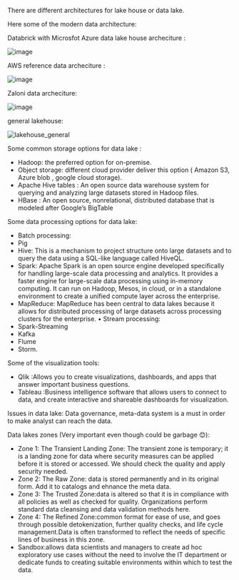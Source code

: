 
There are different architectures for lake house or data lake.

Here some of the modern data architecture:

Databrick with Microsfot Azure data lake house archeciture :

![image](https://user-images.githubusercontent.com/46624390/153370575-1b5f0fe2-b892-4c7c-a782-a2128772664d.png)

AWS reference data archeciture :

![image](https://user-images.githubusercontent.com/46624390/153370803-024205fb-174e-4ea7-b374-83a33f1c0660.png)

Zaloni data archeciture:

![image](https://user-images.githubusercontent.com/46624390/153370908-54808122-7298-4eb6-8dcf-ce7f7d5e0b20.png)

general lakehouse:

![lakehouse_general](https://user-images.githubusercontent.com/46624390/154840355-1046d595-553d-41a9-b7ab-4b1b27203676.png)


Some common storage options for data lake :
*	Hadoop: the preferred option for on-premise.
*	Object storage: different cloud provider deliver this option ( Amazon S3, Azure blob , google cloud storage). 
*	Apache Hive tables : An open source data warehouse system for querying and analyzing large datasets stored in Hadoop files.
*	HBase : An open source, nonrelational, distributed database that is modeled after Google’s BigTable

Some data processing options for data lake:
*	Batch processing:
*	Pig 
*	Hive: This is a mechanism to project structure onto large datasets and to query the data using a SQL-like language called HiveQL.
*	Spark: Apache Spark is an open source engine developed specifically for handling large-scale data processing and analytics. It provides a faster engine for large-scale data processing using in-memory computing. It can run on Hadoop, Mesos, in cloud, or in a standalone environment to create a unified compute layer across the enterprise.
*	MapReduce: MapReduce has been central to data lakes because it allows for distributed processing of large datasets across processing clusters for the enterprise.
•	Stream processing:
*	Spark-Streaming 
*	Kafka 
*	Flume 
*	Storm.

Some of the visualization tools:
*	Qlik :Allows you to create visualizations, dashboards, and apps that answer important business questions.
*	Tableau :Business intelligence software that allows users to connect to data, and create interactive and shareable dashboards for visualization.

Issues in data lake:
Data governance,  meta-data system is a must in order to make analyst can reach the data.


Data lakes zones (Very important even though could be garbage 😊):
*	Zone 1: The Transient Landing Zone: The transient zone is temporary; it is a landing zone for data where security measures can be applied before it is stored or accessed. We should check the quality and apply security needed.
*	Zone 2: The Raw Zone: data is stored permanently and in its original form. Add it to catalogs and ehnance the meta data.
*	Zone 3: The Trusted Zone:data is altered so that it is in compliance with all policies as well as checked for quality. Organizations perform standard data cleansing and data validation methods here.
*	Zone 4: The Refined Zone:common format for ease of use, and goes through possible detokenization, further quality checks, and life cycle management.Data is often transformed to reflect the needs of specific lines of business in this zone.
* Sandbox:allows data scientists and managers to create ad hoc exploratory use cases without the need to involve the IT department or dedicate funds to creating suitable environments within which to test the data.

